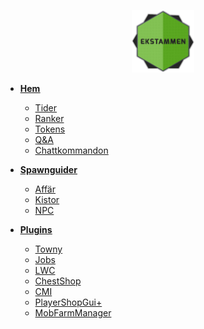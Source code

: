 <!-- docs/_sidebar.md -->

<a href="https://ekstammen.nu/">
<p align="center">
<img width="100" height="100" src="bilder/ekstammen_logo.png">  
</p>
</a>

- [**<ins>Hem**](/)
  - [Tider](tider.md)
  - [Ranker](ranker.md)
  - [Tokens](tokens.md)
  - [Q&A](frågor.md)
  - [Chattkommandon](chattkommandon.md)

- [**<ins>Spawnguider**](README.md) 
  - [Affär](spawn/affär.md)
  - [Kistor](spawn/kistor.md)
  - [NPC](spawn/npc.md)

- [**<ins>Plugins**](plugins/README.md)
  - [Towny](plugins/towny.md)
  - [Jobs](plugins/jobs.md)
  - [LWC](plugins/lwc.md)
  - [ChestShop](plugins/chestshop.md)
  - [CMI](plugins/cmi.md)
  - [PlayerShopGui+](plugins/playershopgui.md)
  - [MobFarmManager](plugins/mfm.md)
